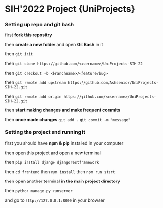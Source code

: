 # SIH'2022 Project {UniProjects}

### Setting up repo and git bash
first **fork this repositry**

then **create a new folder** and open **Git Bash** in it

then `git init`

then `git clone https://github.com/<username>/UniProjects-SIH-22`

then `git checkout -b <branchname>/<feature/bug>`

then `git remote add upstream https://github.com/Ashsenior/UniProjects-SIH-22.git`

then `git remote add origin https://github.com/<username>/UniProjects-SIH-22.git`

then **start making changes and make frequent commits**

then **once made changes** `git add .` `git commit -m "message"`

### Setting the project and running it 


first you should have **npm & pip** installed in your computer

then open this project and open a new terminal 

then `pip install django djangorestframework`

then `cd frontend` then `npm install` then `npm run start`

then open another terminal **in the main project directory** 

then `python manage.py runserver`

and go to `http://127.0.0.1:8000` in your browser
